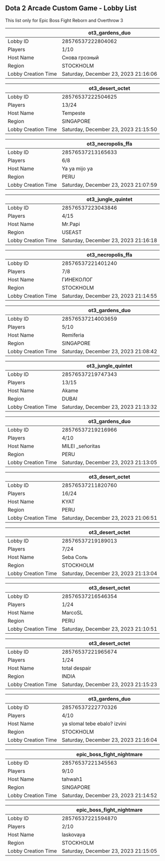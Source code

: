 ## Dota 2 Arcade Custom Game - Lobby List

This list only for Epic Boss Fight Reborn and Overthrow 3

|  | ot3_gardens_duo |
| ------ | ------ |
| Lobby ID | 28576537222804062 |
| Players | 1/10 |
| Host Name | Снова грозный |
| Region | STOCKHOLM |
| Lobby Creation Time | Saturday, December 23, 2023 21:16:06 |


|  | ot3_desert_octet |
| ------ | ------ |
| Lobby ID | 28576537222504625 |
| Players | 13/24 |
| Host Name | Tempeste |
| Region | SINGAPORE |
| Lobby Creation Time | Saturday, December 23, 2023 21:15:50 |


|  | ot3_necropolis_ffa |
| ------ | ------ |
| Lobby ID | 28576537213165633 |
| Players | 6/8 |
| Host Name | Ya ya mijo ya |
| Region | PERU |
| Lobby Creation Time | Saturday, December 23, 2023 21:07:59 |


|  | ot3_jungle_quintet |
| ------ | ------ |
| Lobby ID | 28576537223043846 |
| Players | 4/15 |
| Host Name | Mr.Papi |
| Region | USEAST |
| Lobby Creation Time | Saturday, December 23, 2023 21:16:18 |


|  | ot3_necropolis_ffa |
| ------ | ------ |
| Lobby ID | 28576537221401240 |
| Players | 7/8 |
| Host Name | ГИНЕКОЛОГ |
| Region | STOCKHOLM |
| Lobby Creation Time | Saturday, December 23, 2023 21:14:55 |


|  | ot3_gardens_duo |
| ------ | ------ |
| Lobby ID | 28576537214003659 |
| Players | 5/10 |
| Host Name | Remiferia |
| Region | SINGAPORE |
| Lobby Creation Time | Saturday, December 23, 2023 21:08:42 |


|  | ot3_jungle_quintet |
| ------ | ------ |
| Lobby ID | 28576537219747343 |
| Players | 13/15 |
| Host Name | Akame |
| Region | DUBAI |
| Lobby Creation Time | Saturday, December 23, 2023 21:13:32 |


|  | ot3_gardens_duo |
| ------ | ------ |
| Lobby ID | 28576537219216966 |
| Players | 4/10 |
| Host Name | MILEI _señoritas |
| Region | PERU |
| Lobby Creation Time | Saturday, December 23, 2023 21:13:05 |


|  | ot3_desert_octet |
| ------ | ------ |
| Lobby ID | 28576537211820760 |
| Players | 16/24 |
| Host Name | KYAT |
| Region | PERU |
| Lobby Creation Time | Saturday, December 23, 2023 21:06:51 |


|  | ot3_desert_octet |
| ------ | ------ |
| Lobby ID | 28576537219189013 |
| Players | 7/24 |
| Host Name | Seba Соль |
| Region | STOCKHOLM |
| Lobby Creation Time | Saturday, December 23, 2023 21:13:04 |


|  | ot3_desert_octet |
| ------ | ------ |
| Lobby ID | 28576537216546354 |
| Players | 1/24 |
| Host Name | MarcoSL |115 |
| Region | PERU |
| Lobby Creation Time | Saturday, December 23, 2023 21:10:51 |


|  | ot3_desert_octet |
| ------ | ------ |
| Lobby ID | 28576537221965674 |
| Players | 1/24 |
| Host Name | total despair |
| Region | INDIA |
| Lobby Creation Time | Saturday, December 23, 2023 21:15:23 |


|  | ot3_gardens_duo |
| ------ | ------ |
| Lobby ID | 28576537222770326 |
| Players | 4/10 |
| Host Name | ya slomal tebe ebalo? izvini |
| Region | STOCKHOLM |
| Lobby Creation Time | Saturday, December 23, 2023 21:16:04 |


|  | epic_boss_fight_nightmare |
| ------ | ------ |
| Lobby ID | 28576537221345563 |
| Players | 9/10 |
| Host Name | tahwah1 |
| Region | SINGAPORE |
| Lobby Creation Time | Saturday, December 23, 2023 21:14:52 |


|  | epic_boss_fight_nightmare |
| ------ | ------ |
| Lobby ID | 28576537221594870 |
| Players | 2/10 |
| Host Name | laskovaya |
| Region | STOCKHOLM |
| Lobby Creation Time | Saturday, December 23, 2023 21:15:05 |


